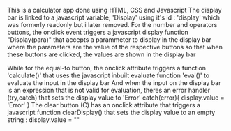 This is a calculator app done using HTML, CSS and Javascript
The display bar is linked to a javascript variable; 'Display' using it's id : 'display' which was formerly readonly but i later removed.
For the number and operators buttons, the onclick event triggers a javascript display function "Display(para)"
that accepts a parammeter to display in the display bar where the parameters are the value of the respective buttons
so that when these buttons are clicked, the values are shown in the display bar

While for the equal-to button, the onclick attribute triggers a function 'calculate()' that uses the javascript inbuilt evaluate function 'eval()' to evaluate the input in the display bar 
And when the input on the display bar is an expression that is not valid for evaluation, theres an error handler (try,catch) that sets the display value to 'Error'
catch(error){
display.value = 'Error'
}
The clear button (C) has an onclick attribute that triggers a javascript function clearDisplay() that sets the display value to an empty string : display.value = ""
